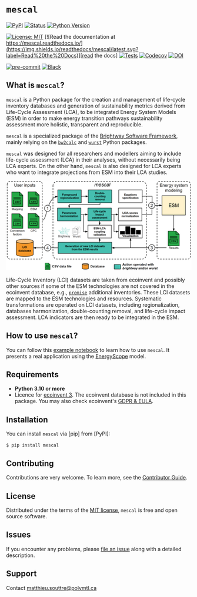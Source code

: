 # `mescal`

[![PyPI](https://img.shields.io/pypi/v/mescal.svg)][pypi status]
[![Status](https://img.shields.io/pypi/status/mescal.svg)][pypi status]
[![Python Version](https://img.shields.io/pypi/pyversions/mescal)][pypi status]

[![License: MIT](https://img.shields.io/badge/License-MIT-yellow.svg)][License]
[![Read the documentation at https://mescal.readthedocs.io/](https://img.shields.io/readthedocs/mescal/latest.svg?label=Read%20the%20Docs)][read the docs]
[![Tests](https://github.com/matthieu-str/mescal/actions/workflows/python-test.yml/badge.svg)][tests]
[![Codecov](https://codecov.io/gh/matthieu-str/mescal/graph/badge.svg?token=7VUAW95C24)][codecov]
[![DOI](https://zenodo.org/badge/813273884.svg)][doi]

[![pre-commit](https://img.shields.io/badge/pre--commit-enabled-brightgreen?logo=pre-commit&logoColor=white)][pre-commit]
[![Black](https://img.shields.io/badge/code%20style-black-000000.svg)][black]

[pypi status]: https://pypi.org/project/mescal/
[read the docs]: https://mescal.readthedocs.io/
[tests]: https://github.com/matthieu-str/mescal/actions?workflow=Tests
[codecov]: https://codecov.io/gh/matthieu-str/mescal
[pre-commit]: https://github.com/pre-commit/pre-commit
[black]: https://github.com/psf/black
[doi]: https://zenodo.org/doi/10.5281/zenodo.12727521

## What is `mescal`?

`mescal` is a Python package for the creation and management of life-cycle inventory databases and generation of 
sustainability metrics derived from Life-Cycle Assessment (LCA), to be integrated Energy System Models (ESM) in order to 
make energy transition pathways sustainability assessment more holistic, transparent and reproducible.

`mescal` is a specialized package of the [Brightway Software Framework](https://brightway.dev/), mainly relying on the [`bw2calc`](https://github.com/brightway-lca/brightway2-calc) 
and [`wurst`](https://github.com/polca/wurst) Python packages.

`mescal` was designed for all researchers and modellers aiming to include life-cycle assessment (LCA) in their analyses, 
without necessarily being LCA experts. On the other hand, `mescal` is also designed for LCA experts who want to
integrate projections from ESM into their LCA studies.

![workflow of the mescal methodology](docs/pics/workflow.png "workflow")

Life-Cycle Inventory (LCI) datasets are taken from ecoinvent and possibly other sources if some of the ESM technologies 
are not covered in the ecoinvent database, e.g., [`premise`](https://linkinghub.elsevier.com/retrieve/pii/S136403212200226X) additional inventories. These LCI datasets are mapped 
to the ESM technologies and resources. Systematic transformations are operated on LCI datasets, including 
regionalization, databases harmonization, double-counting removal, and life-cycle impact assessment. 
LCA indicators are then ready to be integrated in the ESM.

## How to use `mescal`?

You can follow this [example notebook](https://github.com/matthieu-str/mescal/blob/master/examples/tutorial.ipynb) to learn how to use `mescal`. It presents a real application using the 
[EnergyScope](https://library.energyscope.ch/main/) model. 

## Requirements

- **Python 3.10 or more** 
- Licence for [ecoinvent 3](https://ecoinvent.org/). The ecoinvent database is not included in this package. You may also check 
ecoinvent's [GDPR & EULA](https://ecoinvent.org/gdpr-eula/). 

## Installation

You can install `mescal` via [pip] from [PyPI]:

```console
$ pip install mescal
```

## Contributing

Contributions are very welcome.
To learn more, see the [Contributor Guide][Contributor Guide].

## License

Distributed under the terms of the [MIT license][License],
`mescal` is free and open source software.

## Issues

If you encounter any problems,
please [file an issue][Issue Tracker] along with a detailed description.

## Support
Contact [matthieu.souttre@polymtl.ca](mailto:matthieu.souttre@polymtl.ca)

<!-- github-only -->

[command-line reference]: https://mescal.readthedocs.io/en/latest/usage.html
[License]: https://opensource.org/licenses/MIT
[Contributor Guide]: https://github.com/matthieu-str/mescal/blob/master/CONTRIBUTING.md
[Issue Tracker]: https://github.com/matthieu-str/mescal/issues